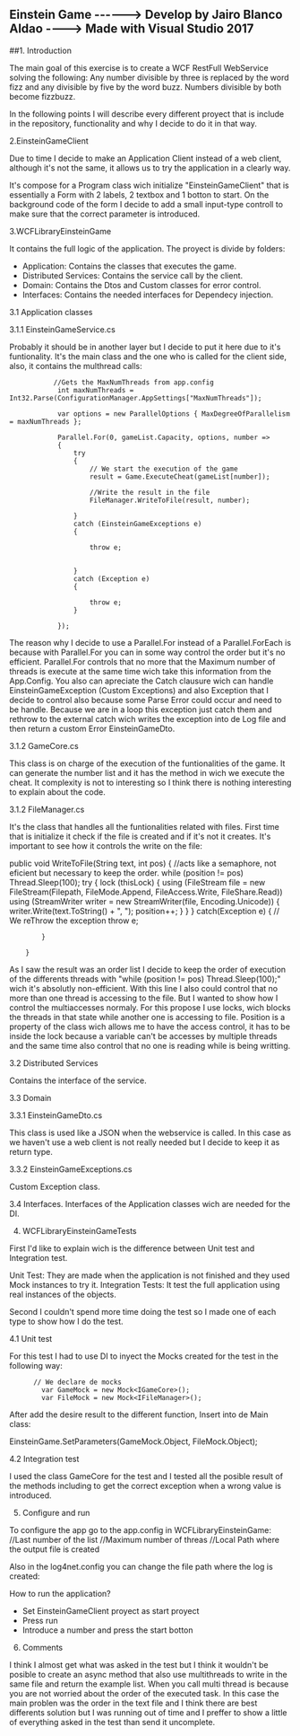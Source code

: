 Einstein Game ------> Develop by Jairo Blanco Aldao ----> Made with Visual Studio 2017
--------------------------------------------------------------------------------------

##1. Introduction

The main goal of this exercise is to create a WCF RestFull WebService solving the following:
Any number divisible by three is replaced by the word fizz and any divisible by five by the word buzz. Numbers divisible by both become
fizzbuzz.

In the following points I will describe every different proyect that is include in the repository, functionality and why I decide to do it 
in that way.

2.EinsteinGameClient

Due to time I decide to make an Application Client instead of a web client, although it's not the same, it allows us to try the application
in a clearly way.

It's compose for a Program class wich initialize "EinsteinGameClient" that is essentially a Form with 2 labels, 2 textbox and 1 botton to 
start.
On the background code of the form I decide to add a small input-type controll to make sure that the correct parameter is introduced.

3.WCFLibraryEinsteinGame

It contains the full logic of the application. The proyect is divide by folders:

- Application: Contains the classes that executes the game.
- Distributed Services: Contains the service call by the client.
- Domain: Contains the Dtos and Custom classes for error control.
- Interfaces: Contains the needed interfaces for Dependecy injection.

3.1 Application classes

3.1.1 EinsteinGameService.cs

Probably it should be in another layer but I decide to put it here due to it's funtionality. It's the main class and the one who is
called for the client side, also, it contains the multhread calls:

               //Gets the MaxNumThreads from app.config
                int maxNumThreads = Int32.Parse(ConfigurationManager.AppSettings["MaxNumThreads"]);

                var options = new ParallelOptions { MaxDegreeOfParallelism = maxNumThreads };

                Parallel.For(0, gameList.Capacity, options, number =>
                {
                    try
                    {
                        // We start the execution of the game
                        result = Game.ExecuteCheat(gameList[number]);

                        //Write the result in the file
                        FileManager.WriteToFile(result, number);

                    }
                    catch (EinsteinGameExceptions e)
                    {

                        throw e;


                    }
                    catch (Exception e)
                    {
                        
                        throw e;
                    }

                });

The reason why I decide to use a Parallel.For instead of a Parallel.ForEach is because with Parallel.For you can in some way control
the order but it's no efficient. Parallel.For controls that no more that the Maximum number of threads is execute at the same time wich
take this information from the App.Config.
You also can apreciate the Catch clausure wich can handle EinsteinGameException (Custom Exceptions) and also Exception that I decide
to control also because some Parse Error could occur and need to be handle. Because we are in a loop this exception just catch them and
rethrow to the external catch wich writes the exception into de Log file and then return a custom Error EinsteinGameDto.

3.1.2 GameCore.cs

This class is on charge of the execution of the funtionalities of the game. It can generate the number list and it has the method 
in wich we execute the cheat. 
It complexity is not to interesting so I think there is nothing interesting to explain about the code.

3.1.2 FileManager.cs

It's the class that handles all the funtionalities related with files. First time that is initialize it check if the file is created
and if it's not it creates.
It's important to see how it controls the write on the file:

 public void WriteToFile(String text, int pos)
        {
            //acts like a semaphore, not eficient but necessary to keep the order.
            while (position != pos) Thread.Sleep(100);
            try
            {
                lock (thisLock)
                {
                    using (FileStream file = new FileStream(Filepath, FileMode.Append, FileAccess.Write, FileShare.Read))
                    using (StreamWriter writer = new StreamWriter(file, Encoding.Unicode))
                    {
                        writer.Write(text.ToString() + ", ");
                        position++;
                    }
                }
            }
            catch(Exception e)
            {
                // We reThrow the exception 
                throw e;

            }

        }
           
As I saw the result was an order list I decide to keep the order of execution of the differents threads with
"while (position != pos) Thread.Sleep(100);" wich it's absolutly non-efficient. With this line I also could control
that no more than one thread is accessing to the file. But I wanted to show how I control the multiaccesses normaly.
For this propose I use locks, wich blocks the threads in that state while another one is accessing to file.
Position is a property of the class wich allows me to have the access control, it has to be inside the lock because a
variable can't be accesses by multiple threads and the same time also control that no one is reading while is being writting.


3.2 Distributed Services

Contains the interface of the service.

3.3 Domain

3.3.1 EinsteinGameDto.cs

This class is used like a JSON when the webservice is called. In this case as we haven't use a web client is not really needed but
I decide to keep it as return type.

3.3.2 EinsteinGameExceptions.cs

Custom Exception class.

3.4 Interfaces.
Interfaces of the Application classes wich are needed for the DI.

4. WCFLibraryEinsteinGameTests

First I'd like to explain wich is the difference between Unit test and Integration test.

Unit Test: They are made when the application is not finished and they used Mock instances to try it. 
Integration Tests: It test the full application using real instances of the objects.

Second I couldn't spend more time doing the test so I made one of each type to show how I do the test.

4.1 Unit test

For this test I had to use DI to inyect the Mocks created for the test in the following way:


          // We declare de mocks
            var GameMock = new Mock<IGameCore>();
            var FileMock = new Mock<IFileManager>();
            
After add the desire result to the different function, Insert into de Main class:

 EinsteinGame.SetParameters(GameMock.Object, FileMock.Object);
 
 4.2 Integration test
 
 I used the class GameCore for the test and I tested all the posible result of the methods including to get the correct
 exception when a wrong value is introduced.
 
 5. Configure and run
 
 To configure the app go to the app.config in WCFLibraryEinsteinGame:
 //Last number of the list
 <add key="Limit" value="150" />
 //Maximum number of threas
 <add key="MaxNumThreads" value="100" />
 //Local Path where the output file is created
 <add key="FilePath" value="D:\prueba\text.txt" />

Also in the log4net.config you can change the file path where the log is created:
<file value="D:\prueba\MyTestAppender.txt" />

How to run the application? 
- Set EinsteinGameClient proyect as start proyect
- Press run
- Introduce a number and press the start botton


6. Comments

I think I almost get what was asked in the test but I think it wouldn't be posible to create an async method that also use multithreads
to write in the same file and return the example list. When you call multi thread is because you are not worried about the order of the 
executed task. In this case the main problen was the order in the text file and I think there are best differents solution but I was 
running out of time and I preffer to show a little of everything asked in the test than send it uncomplete. 


